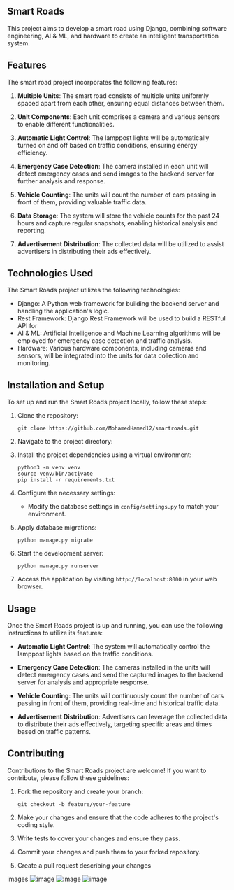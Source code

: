 ## Smart Roads 

This project aims to develop a smart road using Django, combining software engineering, AI & ML, and hardware to create an intelligent transportation system.

## Features

The smart road project incorporates the following features:

1.  **Multiple Units**: The smart road consists of multiple units uniformly spaced apart from each other, ensuring equal distances between them.
    
2.  **Unit Components**: Each unit comprises a camera and various sensors to enable different functionalities.
    
3.  **Automatic Light Control**: The lamppost lights will be automatically turned on and off based on traffic conditions, ensuring energy efficiency.
    
4.  **Emergency Case Detection**: The camera installed in each unit will detect emergency cases and send images to the backend server for further analysis and response.
    
5.  **Vehicle Counting**: The units will count the number of cars passing in front of them, providing valuable traffic data.
    
6.  **Data Storage**: The system will store the vehicle counts for the past 24 hours and capture regular snapshots, enabling historical analysis and reporting.
    
7.  **Advertisement Distribution**: The collected data will be utilized to assist advertisers in distributing their ads effectively.
    

## Technologies Used

The Smart Roads project utilizes the following technologies:

-   Django: A Python web framework for building the backend server and handling the application's logic.
-   Rest Framework: Django Rest Framework will be used to build a RESTful API for 
-   AI & ML: Artificial Intelligence and Machine Learning algorithms will be employed for emergency case detection and traffic analysis.
-   Hardware: Various hardware components, including cameras and sensors, will be integrated into the units for data collection and monitoring.

## Installation and Setup

To set up and run the Smart Roads project locally, follow these steps:

1.  Clone the repository:
    
    ```
    git clone https://github.com/MohamedHamed12/smartroads.git
    
    ```
    
2.  Navigate to the project directory:
    
3.  Install the project dependencies using a virtual environment:
    
    ```
    python3 -m venv venv
    source venv/bin/activate
    pip install -r requirements.txt
    
    ```
    
4.  Configure the necessary settings:
    
    -   Modify the database settings in `config/settings.py` to match your environment.
5.  Apply database migrations:
    
    ```
    python manage.py migrate
    
    ```
    
6.  Start the development server:
    
    ```
    python manage.py runserver
    
    ```
    
7.  Access the application by visiting `http://localhost:8000` in your web browser.
    

## Usage

Once the Smart Roads project is up and running, you can use the following instructions to utilize its features:

-   **Automatic Light Control**: The system will automatically control the lamppost lights based on the traffic conditions.
    
-   **Emergency Case Detection**: The cameras installed in the units will detect emergency cases and send the captured images to the backend server for analysis and appropriate response.
    
-   **Vehicle Counting**: The units will continuously count the number of cars passing in front of them, providing real-time and historical traffic data.
    
-   **Advertisement Distribution**: Advertisers can leverage the collected data to distribute their ads effectively, targeting specific areas and times based on traffic patterns.
    

## Contributing

Contributions to the Smart Roads project are welcome! If you want to contribute, please follow these guidelines:

1.  Fork the repository and create your branch:
    
    ```
    git checkout -b feature/your-feature
    
    ```
    
2.  Make your changes and ensure that the code adheres to the project's coding style.
    
3.  Write tests to cover your changes and ensure they pass.
    
4.  Commit your changes and push them to your forked repository.
    
5.  Create a pull request describing your changes

images
![image](https://github.com/MohamedHamed12/smartroads/assets/90472426/da1a4060-1653-4308-8c03-f6a8a04662de)
![image](https://github.com/MohamedHamed12/smartroads/assets/90472426/266fe7dc-2702-4a2d-99ac-4956bb0a77a8)
![image](https://github.com/MohamedHamed12/smartroads/assets/90472426/35fc1c7e-b458-422b-b5aa-330173466704)



